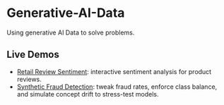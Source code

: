 # Generative-AI-Data
Using generative AI Data to solve problems.

## Live Demos
- [Retail Review Sentiment](retail_sentiment_demo.html): interactive sentiment analysis for product reviews.
- [Synthetic Fraud Detection](fraud_demo.html): tweak fraud rates, enforce class balance, and simulate concept drift to stress-test models.

